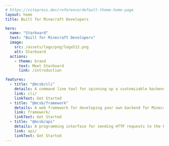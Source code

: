 ```yaml
---
# https://vitepress.dev/reference/default-theme-home-page
layout: home
title: Built for Minecraft Developers

hero:
  name: "Starboard"
  text: "Built for Minecraft Developers"
  image:
    src: /assets/logo/png/logo512.png
    alt: Starboard
  actions:
    - theme: brand
      text: Meet Starboard
      link: /introduction

features:
  - title: "@mcsb/cli"
    details: A command line tool for spinning up a customizable backend for Minecraft mods
    link: cli/
    linkText: Get Started
  - title: "@mcsb/framework"
    details: A web framework for developing your own backend for Minecraft mods
    link: framework/
    linkText: Get Started
  - title: "@mcsb/api"
    details: A programming interface for sending HTTP requests to the Hypixel and Mojang APIs
    link: api/
    linkText: Get Started
---
```


